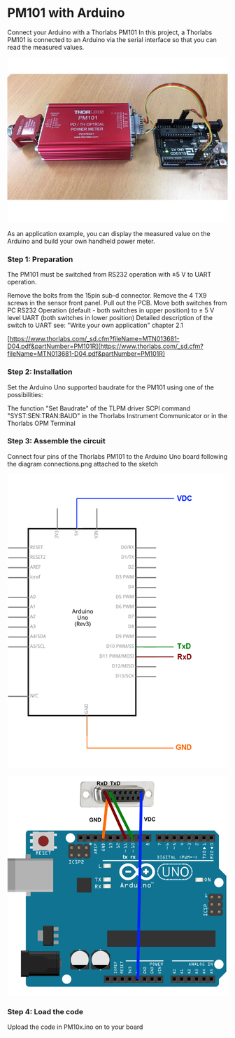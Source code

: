 # PM101 with Arduino

Connect your Arduino with a Thorlabs PM101
In this project, a Thorlabs PM101 is connected to an Arduino via the serial interface so that you can read the measured values. 

![photo](photo.jpg)

As an application example, you can display the measured value on the Arduino and build your own handheld power meter. 

 

### Step 1: Preparation 

The PM101 must be switched from RS232 operation with ±5 V to UART operation. 

Remove the bolts from the 15pin sub-d connector. 
Remove the 4 TX9 screws in the sensor front panel. 
Pull out the PCB. 
Move both switches from PC RS232 Operation (default - both switches in upper position) to ± 5 V level UART (both switches in lower position) 
Detailed description of the switch to UART see: "Write your own application" chapter 2.1 

[https://www.thorlabs.com/_sd.cfm?fileName=MTN013681-D04.pdf&partNumber=PM101R](https://www.thorlabs.com/_sd.cfm?fileName=MTN013681-D04.pdf&partNumber=PM101R)

### Step 2: Installation 

Set the Arduino Uno supported baudrate for the PM101 using one of the possibilities: 

The function "Set Baudrate" of the TLPM driver 
SCPI command "SYST:SEN:TRAN:BAUD" in the Thorlabs Instrument Communicator or in the Thorlabs OPM Terminal 

### Step 3: Assemble the circuit 

Connect four pins of the Thorlabs PM101 to the Arduino Uno board following the diagram connections.png attached to the sketch 

![schematic](schematic.png)

![connections](connections.png)

### Step 4: Load the code 
Upload the code in PM10x.ino on to your board 


